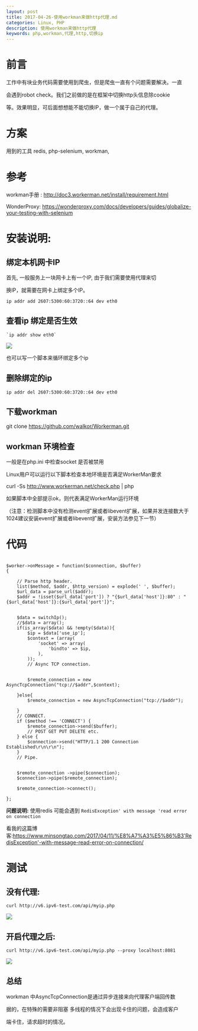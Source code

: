 ```yaml
---
layout: post
title: 2017-04-26-使用workman来做http代理.md
categories: Linux, PHP
description: 使用workman来做http代理
keywords: php,workman,代理,http,切换ip 
---
```


# 前言

工作中有块业务代码需要使用到爬虫，但是爬虫一直有个问题需要解决。一直

会遇到robot check。我们之前做的是在框架中切换http头信息除cookie 

等。效果明显，可后面想想能不能切换IP，做一个属于自己的代理。

# 方案

 用到的工具  redis, php-selenium, workman, 
 
# 参考

workman手册 : http://doc3.workerman.net/install/requirement.html

WonderProxy: https://wonderproxy.com/docs/developers/guides/globalize-your-testing-with-selenium

# 安装说明:

## 绑定本机网卡IP
  
  首先, 一般服务上一块网卡上有一个IP, 由于我们需要使用代理来切
  
  换IP，就需要在网卡上绑定多个IP。
  
  `ip addr add 2607:5300:60:3720::64 dev eth0`
  
## 查看ip 绑定是否生效

	`ip addr show eth0`
    
![](https://tao007.oss-cn-shanghai.aliyuncs.com/%E5%9B%BE%E7%89%87/QQ%E6%88%AA%E5%9B%BE20170426145924.bmp)
  
  也可以写一个脚本来循环绑定多个ip

## 删除绑定的ip 
  
   `ip addr del 2607:5300:60:3720::64 dev eth0`
  
  
## 下载workman 

git clone https://github.com/walkor/Workerman.git

## workman 环境检查

一般是在php.ini 中检查socket 是否被禁用

Linux用户可以运行以下脚本检查本地环境是否满足WorkerMan要求

curl -Ss http://www.workerman.net/check.php | php

如果脚本中全部提示ok，则代表满足WorkerMan运行环境

（注意：检测脚本中没有检测event扩展或者libevent扩展，如果并发连接数大于1024建议安装event扩展或者libevent扩展，安装方法参见下一节）


# 代码

```

$worker->onMessage = function($connection, $buffer)
{

    // Parse http header.
    list($method, $addr, $http_version) = explode(' ', $buffer);
    $url_data = parse_url($addr);
    $addr = !isset($url_data['port']) ? "{$url_data['host']}:80" : "{$url_data['host']}:{$url_data['port']}";


    $data = switchIp();
    //$data = array();
    if(is_array($data) && !empty($data)){
        $ip = $data['use_ip'];
        $context = (array(
            'socket' => array(
                'bindto' => $ip,
            ),
        ));
        // Async TCP connection.


        $remote_connection = new AsyncTcpConnection("tcp://$addr",$context);

    }else{
        $remote_connection = new AsyncTcpConnection("tcp://$addr");

    }
    // CONNECT.
    if ($method !== 'CONNECT') {
        $remote_connection->send($buffer);
        // POST GET PUT DELETE etc.
    } else {
        $connection->send("HTTP/1.1 200 Connection Established\r\n\r\n");
    }
    // Pipe.


    $remote_connection ->pipe($connection);
    $connection->pipe($remote_connection);

    $remote_connection->connect();

};

```
**问题说明:** 使用redis 可能会遇到 `RedisException' with message 'read error on connection`

看我的这篇博客:https://www.minsongtao.com/2017/04/11/%E8%A7%A3%E5%86%B3'RedisException'-with-message-read-error-on-connection/

# 测试

## 没有代理:

`curl http://v6.ipv6-test.com/api/myip.php`

![](https://tao007.oss-cn-shanghai.aliyuncs.com/%E5%9B%BE%E7%89%87/meiyoudaili.bmp)

## 开启代理之后:

`curl http://v6.ipv6-test.com/api/myip.php --proxy localhost:8081`

![](http://tao007.oss-cn-shanghai.aliyuncs.com/%E5%9B%BE%E7%89%87/%E5%BC%80%E5%90%AF%E4%BB%A3%E7%90%86.bmp)

## 总结 

workman 中AsyncTcpConnection是通过异步连接来向代理客户端回传数

据的，在特殊的需要非阻塞 多线程的情况下会出现卡住的问题，会造成客户

端卡住，请求超时的情况。





